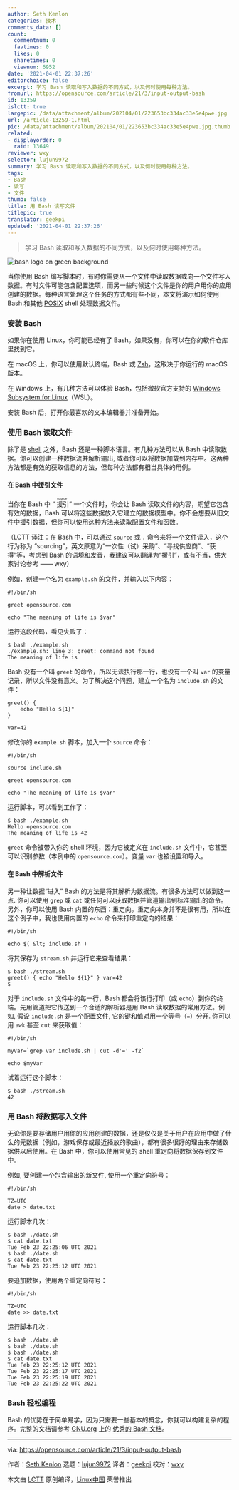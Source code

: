 ```yaml
---
author: Seth Kenlon
categories: 技术
comments_data: []
count:
  commentnum: 0
  favtimes: 0
  likes: 0
  sharetimes: 0
  viewnum: 6952
date: '2021-04-01 22:37:26'
editorchoice: false
excerpt: 学习 Bash 读取和写入数据的不同方式，以及何时使用每种方法。
fromurl: https://opensource.com/article/21/3/input-output-bash
id: 13259
islctt: true
largepic: /data/attachment/album/202104/01/223653bc334ac33e5e4pwe.jpg
url: /article-13259-1.html
pic: /data/attachment/album/202104/01/223653bc334ac33e5e4pwe.jpg.thumb.jpg
related:
- displayorder: 0
  raid: 13649
reviewer: wxy
selector: lujun9972
summary: 学习 Bash 读取和写入数据的不同方式，以及何时使用每种方法。
tags:
- Bash
- 读写
- 文件
thumb: false
title: 用 Bash 读写文件
titlepic: true
translator: geekpi
updated: '2021-04-01 22:37:26'
---
```



> 
> 学习 Bash 读取和写入数据的不同方式，以及何时使用每种方法。
> 
> 
> 


![](/data/attachment/album/202104/01/223653bc334ac33e5e4pwe.jpg "bash logo on green background")


当你使用 Bash 编写脚本时，有时你需要从一个文件中读取数据或向一个文件写入数据。有时文件可能包含配置选项，而另一些时候这个文件是你的用户用你的应用创建的数据。每种语言处理这个任务的方式都有些不同，本文将演示如何使用 Bash 和其他 [POSIX](https://opensource.com/article/19/7/what-posix-richard-stallman-explains) shell 处理数据文件。


### 安装 Bash


如果你在使用 Linux，你可能已经有了 Bash。如果没有，你可以在你的软件仓库里找到它。


在 macOS 上，你可以使用默认终端，Bash 或 [Zsh](https://opensource.com/article/19/9/getting-started-zsh)，这取决于你运行的 macOS 版本。


在 Windows 上，有几种方法可以体验 Bash，包括微软官方支持的 [Windows Subsystem for Linux](https://opensource.com/article/19/7/ways-get-started-linux#wsl)（WSL）。


安装 Bash 后，打开你最喜欢的文本编辑器并准备开始。


### 使用 Bash 读取文件


除了是 [shell](https://www.redhat.com/sysadmin/terminals-shells-consoles) 之外，Bash 还是一种脚本语言。有几种方法可以从 Bash 中读取数据。你可以创建一种数据流并解析输出, 或者你可以将数据加载到内存中。这两种方法都是有效的获取信息的方法，但每种方法都有相当具体的用例。


#### 在 Bash 中援引文件


当你在 Bash 中 “<ruby> 援引 <rt>  source </rt></ruby>” 一个文件时，你会让 Bash 读取文件的内容，期望它包含有效的数据，Bash 可以将这些数据放入它建立的数据模型中。你不会想要从旧文件中援引数据，但你可以使用这种方法来读取配置文件和函数。


（LCTT 译注：在 Bash 中，可以通过 `source` 或 `.` 命令来将一个文件读入，这个行为称为 “sourcing”，英文原意为“一次性（试）采购”、“寻找供应商”、“获得”等，考虑到 Bash 的语境和发音，我建议可以翻译为“援引”，或有不当，供大家讨论参考 —— wxy）


例如，创建一个名为 `example.sh` 的文件，并输入以下内容：



```
#!/bin/sh

greet opensource.com

echo "The meaning of life is $var"

```

运行这段代码，看见失败了：



```
$ bash ./example.sh
./example.sh: line 3: greet: command not found
The meaning of life is

```

Bash 没有一个叫 `greet` 的命令，所以无法执行那一行，也没有一个叫 `var` 的变量记录，所以文件没有意义。为了解决这个问题，建立一个名为 `include.sh` 的文件：



```
greet() {
    echo "Hello ${1}"
}

var=42

```

修改你的 `example.sh` 脚本，加入一个 `source` 命令：



```
#!/bin/sh

source include.sh

greet opensource.com

echo "The meaning of life is $var"

```

运行脚本，可以看到工作了：



```
$ bash ./example.sh
Hello opensource.com
The meaning of life is 42

```

`greet` 命令被带入你的 shell 环境，因为它被定义在 `include.sh` 文件中，它甚至可以识别参数（本例中的 `opensource.com`）。变量 `var` 也被设置和导入。


#### 在 Bash 中解析文件


另一种让数据“进入” Bash 的方法是将其解析为数据流。有很多方法可以做到这一点. 你可以使用 `grep` 或 `cat` 或任何可以获取数据并管道输出到标准输出的命令。另外，你可以使用 Bash 内置的东西：重定向。重定向本身并不是很有用，所以在这个例子中，我也使用内置的 `echo` 命令来打印重定向的结果：



```
#!/bin/sh

echo $( &lt; include.sh )

```

将其保存为 `stream.sh` 并运行它来查看结果：



```
$ bash ./stream.sh
greet() { echo "Hello ${1}" } var=42
$

```

对于 `include.sh` 文件中的每一行，Bash 都会将该行打印（或 `echo`）到你的终端。先用管道把它传送到一个合适的解析器是用 Bash 读取数据的常用方法。例如, 假设 `include.sh` 是一个配置文件, 它的键和值对用一个等号（`=`）分开. 你可以用 `awk` 甚至 `cut` 来获取值：



```
#!/bin/sh

myVar=`grep var include.sh | cut -d'=' -f2`

echo $myVar

```

试着运行这个脚本：



```
$ bash ./stream.sh
42

```

### 用 Bash 将数据写入文件


无论你是要存储用户用你的应用创建的数据，还是仅仅是关于用户在应用中做了什么的元数据（例如，游戏保存或最近播放的歌曲），都有很多很好的理由来存储数据供以后使用。在 Bash 中，你可以使用常见的 shell 重定向将数据保存到文件中。


例如, 要创建一个包含输出的新文件, 使用一个重定向符号：



```
#!/bin/sh

TZ=UTC
date > date.txt

```

运行脚本几次：



```
$ bash ./date.sh
$ cat date.txt
Tue Feb 23 22:25:06 UTC 2021
$ bash ./date.sh
$ cat date.txt
Tue Feb 23 22:25:12 UTC 2021

```

要追加数据，使用两个重定向符号：



```
#!/bin/sh

TZ=UTC
date >> date.txt

```

运行脚本几次：



```
$ bash ./date.sh
$ bash ./date.sh
$ bash ./date.sh
$ cat date.txt
Tue Feb 23 22:25:12 UTC 2021
Tue Feb 23 22:25:17 UTC 2021
Tue Feb 23 22:25:19 UTC 2021
Tue Feb 23 22:25:22 UTC 2021

```

### Bash 轻松编程


Bash 的优势在于简单易学，因为只需要一些基本的概念，你就可以构建复杂的程序。完整的文档请参考 [GNU.org](http://GNU.org) 上的 [优秀的 Bash 文档](http://gnu.org/software/bash)。




---


via: <https://opensource.com/article/21/3/input-output-bash>


作者：[Seth Kenlon](https://opensource.com/users/seth) 选题：[lujun9972](https://github.com/lujun9972) 译者：[geekpi](https://github.com/geekpi) 校对：[wxy](https://github.com/wxy)


本文由 [LCTT](https://github.com/LCTT/TranslateProject) 原创编译，[Linux中国](https://linux.cn/) 荣誉推出